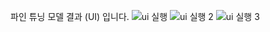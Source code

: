 파인 튜닝 모델 결과 (UI) 입니다.
![ui 실행](https://github.com/user-attachments/assets/1bd9624d-e77e-4ad0-9cf3-3d5057deaa84)
![ui 실행 2](https://github.com/user-attachments/assets/38c1cc46-ef41-4c5a-8082-34f87b7c3be8)
![ui 실행 3](https://github.com/user-attachments/assets/aeb566c4-8f34-4459-a570-b14dcf9ec28a)
